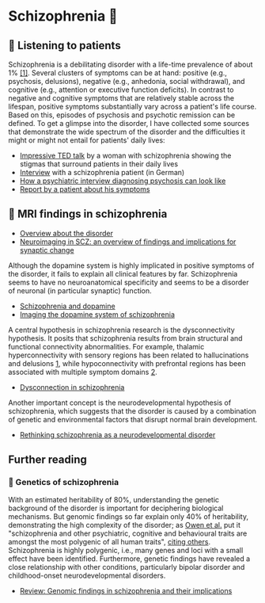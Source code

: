 # Schizophrenia 🧠

## 🎤 Listening to patients
Schizophrenia is a debilitating disorder with a life-time prevalence of about 1% [[1]](https://doi.org/10.1001/jamapsychiatry.2019.3360). 
Several clusters of symptoms can be at hand: positive (e.g., psychosis, delusions), negative (e.g., anhedonia, social withdrawal), and cognitive (e.g., attention or executive function deficits). In contrast to negative and cognitive symptoms that are relatively stable across the lifespan, positive symptoms substantially vary across a patient's life course. Based on this, episodes of psychosis and psychotic remission can be defined. 
To get a glimpse into the disorder, I have collected some sources that demonstrate the wide spectrum of the disorder and the difficulties it might or might not entail for patients' daily lives: 
- [Impressive TED talk](https://www.youtube.com/watch?v=xbagFzcyNiM&ab_channel=TEDxTalks) by a woman with schizophrenia showing the stigmas that surround patients in their daily lives
- [Interview](https://www.youtube.com/watch?v=8oS4iGdJ9wA&ab_channel=DieFrage) with a schizophrenia patient (in German)
- [How a psychiatric interview diagnosing psychosis can look like](https://www.youtube.com/watch?v=ZB28gfSmz1Y&list=RDCMUCzdaFtpPWb-Pn6oYXQTCnxA&index=2&ab_channel=UniversityofNottingham)
- [Report by a patient about his symptoms](https://doi.org/10.1093/schbul/sbac207)


## 🧠 MRI findings in schizophrenia
- [Overview about the disorder](https://doi.org/10.1001/jamapsychiatry.2019.3360) 
- [Neuroimaging in SCZ: an overview of findings and implications for synaptic change](https://doi.org/10.1038/s41386-022-01426-x) 

Although the dopamine system is highly implicated in positive symptoms of the disorder, it fails to explain all clinical features by far. Schizophrenia seems to have no neuroanatomical specificity and seems to be a disorder of neuronal (in particular synaptic) function. 
- [Schizophrenia and dopamine](https://doi.org/10.1016/j.tins.2018.12.004)
- [Imaging the dopamine system of schizophrenia](https://doi.org/10.3389/fpsyt.2022.925476)


A central hypothesis in schizophrenia research is the dysconnectivity hypothesis. It posits that schizophrenia results from brain structural and functional connectivity abnormalities. For example, thalamic hyperconnectivity with sensory regions has been related to hallucinations and delusions [1](https://doi.org/10.1017/s003329171800003x), while hypoconnectivity with prefrontal regions has been associated with multiple symptom domains [2](https://doi.org/10.1017/s0033291722002793).
- [Dysconnection in schizophrenia](https://doi.org/10.1093/schbul/sbn176)


Another important concept is the neurodevelopmental hypothesis of schizophrenia, which suggests that the disorder is caused by a combination of genetic and environmental factors that disrupt normal brain development.
- [Rethinking schizophrenia as a neurodevelopmental disorder](https://doi.org/10.1038/nature09552) 


## Further reading
### 🧬 Genetics of schizophrenia
With an estimated heritability of 80%, understanding the genetic background of the disorder is important for deciphering biological mechanisms. But genomic findings so far explain only 40% of heritability, demonstrating the high complexity of the disorder; as [Owen et al.](https://doi.org/10.1038/s41380-023-02293-8) put it "schizophrenia and other psychiatric, cognitive and behavioural traits are amongst the most polygenic of all human traits", [citing others](https://doi.org/10.1016/j.ajhg.2019.07.003). 
Schizophrenia is highly polygenic, i.e., many genes and loci with a small effect have been identified. Furthermore, genetic findings have revealed a close relationship with other conditions, particularly bipolar disorder and childhood-onset neurodevelopmental disorders.
- [Review: Genomic findings in schizophrenia and their implications](https://doi.org/10.1038/s41380-023-02293-8)







